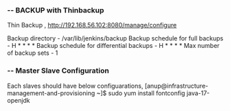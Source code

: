 ### -- BACKUP with Thinbackup
Thin Backup , http://192.168.56.102:8080/manage/configure

Backup directory - /var/lib/jenkins/backup
Backup schedule for full backups - H * * * *
Backup schedule for differential backups - H * * * *
Max number of backup sets - 1


### -- Master Slave Configuration
Each slaves should have below configuarations,
[anup@infrastructure-management-and-provisioning ~]$ sudo yum install fontconfig java-17-openjdk

